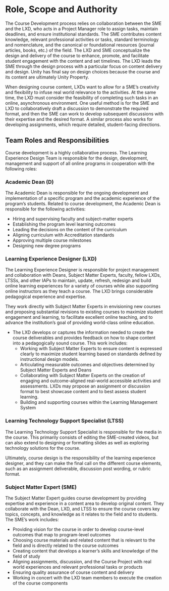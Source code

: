 # Role, Scope and Authority
The Course Development process relies on collaboration between the SME and the LXD, who acts in a Project Manager role
to assign tasks, maintain deadlines, and ensure institutional standards. The SME contributes content knowledge,
relevant professional activities or tasks, standard terminology and nomenclature, and the canonical or foundational
resources (journal articles, books, etc.) of the field. The LXD and SME conceptualize the design and delivery of the
course to enhance, promote, and facilitate student engagement with the content and set timelines. The LXD leads the SME
through the design process with a particular focus on content delivery and design. Unity has final say on design choices
because the course and its content are ultimately Unity Property.

When designing course content, LXDs want to allow for a SME’s creativity and flexibility to infuse real world relevance
to the activities. At the same time, the LXD must consider the feasibility of completing such tasks in an online,
asynchronous environment. One useful method is for the SME and LXD to collaboratively draft a discussion to demonstrate
the required format, and then the SME can work to develop subsequent discussions with their expertise and the desired
format. A similar process also works for developing assignments, which require detailed, student-facing directions.

## Team Roles and Responsibilities
Course development is a highly collaborative process. The Learning Experience Design Team is responsible for the design,
development, management and support of all online programs in cooperation with the following roles:

### **Academic Dean (D)**
The Academic Dean is responsible for the ongoing development and implementation of a specific program and the academic
experience of the program’s students. Related to course development, the Academic Dean is responsible for the following
activities:
- Hiring and supervising faculty and subject-matter experts
- Establishing the program level learning outcomes
- Leading the decisions on the content of the curriculum
- Aligning curriculum with Accreditation standards
- Approving multiple course milestones
- Designing new degree programs

### **Learning Experience Designer (LXD)**
The Learning Experience Designer is responsible for project management and collaboration with Deans,
Subject Matter Experts, faculty, fellow LXDs, LTSSs, and other IAPs to maintain, update, refresh, redesign and build
online learning experiences for a variety of courses while also supporting online instructors as they teach a course.
The LXD brings considerable pedagogical experience and expertise.

They work directly with Subject Matter Experts in envisioning new courses and proposing substantial revisions to
existing courses to maximize student engagement and learning, to facilitate excellent online teaching, and to advance
the institution’s goal of providing world-class online education.

- The LXD develops or captures the information needed to create the course deliverables and provides feedback on how to
  shape content into a pedagogically sound course. This work includes:
    - Working with Subject Matter Experts to ensure content is expressed clearly to maximize student learning based on
      standards defined by instructional design models.
    - Articulating measurable outcomes and objectives determined by Subject Matter Experts and Deans
    - Collaborating with Subject Matter Experts on the creation of engaging and outcome-aligned real-world accessible
      activities and assessments. LXDs may propose an assignment or discussion format to best showcase content and to best
      assess student learning.
    - Building and supporting courses within the Learning Management System

### **Learning Technology Support Specialist (LTSS)**
The Learning Technology Support Specialist is responsible for the media in the course. This primarily consists of
editing the SME-created videos, but can also extend to designing or formatting slides as well as exploring technology
solutions for the course.

Ultimately, course design is the responsibility of the learning experience designer, and they can make the final call on
the different course elements, such as an assignment deliverable, discussion post wording, or rubric format.


### **Subject Matter Expert (SME)**
The Subject Matter Expert guides course development by providing expertise and experience in a content area to develop
original content. They collaborate with the Dean, LXD, and LTSS to ensure the course covers key topics, concepts, and
knowledge as it relates to the field and to students. The SME’s work includes:
- Providing vision for the course in order to develop course-level outcomes that map to program-level outcomes
- Choosing course materials and related content that is relevant to the field and is directly related to the course
  outcomes
- Creating content that develops a learner’s skills and knowledge of the field of study
- Aligning assignments, discussion, and the Course Project with real world experiences and relevant professional tasks
  or products
- Ensuring quality assurance of course content and delivery
- Working in concert with the LXD team members to execute the creation of the course components
